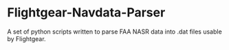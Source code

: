 # Flightgear-Navdata-Parser
A set of python scripts written to parse FAA NASR data into .dat files usable by Flightgear.
